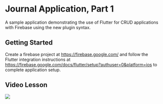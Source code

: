 # Journal Application, Part 1
A sample application demonstrating the use of Flutter for CRUD applications with Firebase using the new plugin syntax.

## Getting Started

Create a firebase project at https://firebase.google.com/ and follow the Flutter integration instructions at https://firebase.google.com/docs/flutter/setup?authuser=0&platform=ios to complete application setup.


## Video Lesson

[![](http://img.youtube.com/vi/zaiE08EWrO0/0.jpg)](http://www.youtube.com/watch?v=zaiE08EWrO0 "Journal App 1")

